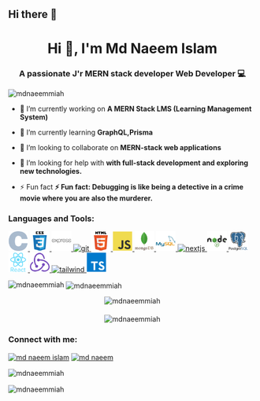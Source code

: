 ## Hi there 👋


<h1 align="center">Hi 👋, I'm Md Naeem Islam</h1>
<h3 align="center">A passionate J'r MERN stack developer Web Developer 💻</h3>

<p align="left"> <img src="https://komarev.com/ghpvc/?username=mdnaeemmiah&label=Profile%20views&color=0e75b6&style=flat" alt="mdnaeemmiah" /> </p>

- 🔭 I’m currently working on **A MERN Stack LMS (Learning Management System)**

- 🌱 I’m currently learning **GraphQL,Prisma**

- 👯 I’m looking to collaborate on **MERN-stack web applications**

- 🤝 I’m looking for help with **with full-stack development and exploring new technologies.**

- ⚡ Fun fact **⚡ Fun fact: Debugging is like being a detective in a crime movie where you are also the murderer.**


<h3 align="left">Languages and Tools:</h3>
<p align="left"> <a href="https://www.cprogramming.com/" target="_blank" rel="noreferrer"> <img src="https://raw.githubusercontent.com/devicons/devicon/master/icons/c/c-original.svg" alt="c" width="40" height="40"/> </a> <a href="https://www.w3schools.com/css/" target="_blank" rel="noreferrer"> <img src="https://raw.githubusercontent.com/devicons/devicon/master/icons/css3/css3-original-wordmark.svg" alt="css3" width="40" height="40"/> </a> <a href="https://expressjs.com" target="_blank" rel="noreferrer"> <img src="https://raw.githubusercontent.com/devicons/devicon/master/icons/express/express-original-wordmark.svg" alt="express" width="40" height="40"/> </a> <a href="https://git-scm.com/" target="_blank" rel="noreferrer"> <img src="https://www.vectorlogo.zone/logos/git-scm/git-scm-icon.svg" alt="git" width="40" height="40"/> </a> <a href="https://www.w3.org/html/" target="_blank" rel="noreferrer"> <img src="https://raw.githubusercontent.com/devicons/devicon/master/icons/html5/html5-original-wordmark.svg" alt="html5" width="40" height="40"/> </a> <a href="https://developer.mozilla.org/en-US/docs/Web/JavaScript" target="_blank" rel="noreferrer"> <img src="https://raw.githubusercontent.com/devicons/devicon/master/icons/javascript/javascript-original.svg" alt="javascript" width="40" height="40"/> </a> <a href="https://www.mongodb.com/" target="_blank" rel="noreferrer"> <img src="https://raw.githubusercontent.com/devicons/devicon/master/icons/mongodb/mongodb-original-wordmark.svg" alt="mongodb" width="40" height="40"/> </a> <a href="https://www.mysql.com/" target="_blank" rel="noreferrer"> <img src="https://raw.githubusercontent.com/devicons/devicon/master/icons/mysql/mysql-original-wordmark.svg" alt="mysql" width="40" height="40"/> </a> <a href="https://nextjs.org/" target="_blank" rel="noreferrer"> <img src="https://cdn.worldvectorlogo.com/logos/nextjs-2.svg" alt="nextjs" width="40" height="40"/> </a> <a href="https://nodejs.org" target="_blank" rel="noreferrer"> <img src="https://raw.githubusercontent.com/devicons/devicon/master/icons/nodejs/nodejs-original-wordmark.svg" alt="nodejs" width="40" height="40"/> </a> <a href="https://www.postgresql.org" target="_blank" rel="noreferrer"> <img src="https://raw.githubusercontent.com/devicons/devicon/master/icons/postgresql/postgresql-original-wordmark.svg" alt="postgresql" width="40" height="40"/> </a> <a href="https://reactjs.org/" target="_blank" rel="noreferrer"> <img src="https://raw.githubusercontent.com/devicons/devicon/master/icons/react/react-original-wordmark.svg" alt="react" width="40" height="40"/> </a> <a href="https://redux.js.org" target="_blank" rel="noreferrer"> <img src="https://raw.githubusercontent.com/devicons/devicon/master/icons/redux/redux-original.svg" alt="redux" width="40" height="40"/> </a> <a href="https://tailwindcss.com/" target="_blank" rel="noreferrer"> <img src="https://www.vectorlogo.zone/logos/tailwindcss/tailwindcss-icon.svg" alt="tailwind" width="40" height="40"/> </a> <a href="https://www.typescriptlang.org/" target="_blank" rel="noreferrer"> <img src="https://raw.githubusercontent.com/devicons/devicon/master/icons/typescript/typescript-original.svg" alt="typescript" width="40" height="40"/> </a> </p>

<p><img align="left" src="https://github-readme-stats.vercel.app/api/top-langs?username=mdnaeemmiah&show_icons=true&locale=en&layout=compact" alt="mdnaeemmiah" /></p>

<p>&nbsp;<img align="center" src="https://github-readme-stats.vercel.app/api?username=mdnaeemmiah&show_icons=true&locale=en" alt="mdnaeemmiah" /></p>


<div style="text-align: center; margin-bottom: 20px;">
  <img src="https://github-readme-stats.vercel.app/api/top-langs?username=mdnaeemmiah&show_icons=true&locale=en&layout=compact" alt="mdnaeemmiah" />
</div>

<div style="text-align: center;">
  <img src="https://github-readme-stats.vercel.app/api?username=mdnaeemmiah&show_icons=true&locale=en" alt="mdnaeemmiah" />
</div>

<h3 align="left">Connect with me:</h3>
<p align="left">
<a href="https://linkedin.com/in/md naeem islam" target="blank"><img align="center" src="https://raw.githubusercontent.com/rahuldkjain/github-profile-readme-generator/master/src/images/icons/Social/linked-in-alt.svg" alt="md naeem islam" height="30" width="40" /></a>
<a href="https://fb.com/md naeem" target="blank"><img align="center" src="https://raw.githubusercontent.com/rahuldkjain/github-profile-readme-generator/master/src/images/icons/Social/facebook.svg" alt="md naeem" height="30" width="40" /></a>
</p>

<p><img align="center" src="https://github-readme-streak-stats.herokuapp.com/?user=mdnaeemmiah&" alt="mdnaeemmiah" /></p>
<p><img align="center" src="[https://github-readme-streak-stats.herokuapp.com/?user=mdnaeemmiah&](https://www.freepik.com/free-ai-image/mysterious-cat-sunny-forest_419498928.htm#position=2)" alt="mdnaeemmiah" /></p>

